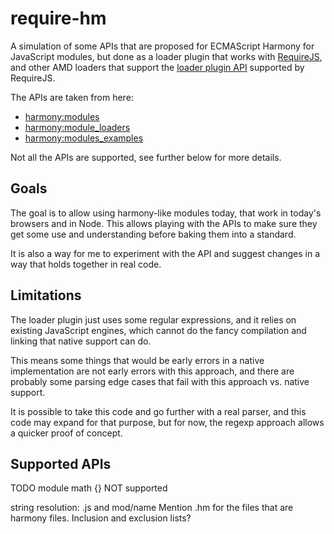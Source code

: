 # require-hm

A simulation of some APIs that are proposed for ECMAScript Harmony for
JavaScript modules, but done as a loader plugin that works with
[RequireJS](http://requirejs.org), and other AMD loaders that support
the [loader plugin API](http://requirejs.org/docs/plugins.html) supported by
RequireJS.

The APIs are taken from here:

* [harmony:modules](http://wiki.ecmascript.org/doku.php?id=harmony:modules)
* [harmony:module_loaders](http://wiki.ecmascript.org/doku.php?id=harmony:module_loaders)
* [harmony:modules_examples](http://wiki.ecmascript.org/doku.php?id=harmony:modules_examples)

Not all the APIs are supported, see further below for more details.

## Goals

The goal is to allow using harmony-like modules today, that work in today's
browsers and in Node. This allows playing with the APIs to make sure
they get some use and understanding before baking them into a standard.

It is also a way for me to experiment with the API and suggest changes in a way
that holds together in real code.

## Limitations

The loader plugin just uses some regular expressions, and
it relies on existing JavaScript engines, which cannot do the fancy compilation
and linking that native support can do.

This means some things that would be early errors in a native implementation are
not early errors with this approach, and there are probably some parsing edge
cases that fail with this approach vs. native support.

It is possible to take this code and go further with a real parser, and
this code may expand for that purpose, but for now, the regexp
approach allows a quicker proof of concept.

## Supported APIs

TODO
module math {} NOT supported

string resolution: .js and mod/name
Mention .hm for the files that are harmony files.
Inclusion and exclusion lists?

